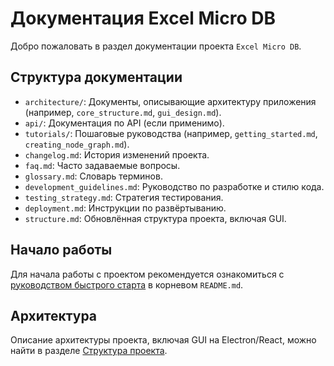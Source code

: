 # Документация Excel Micro DB

Добро пожаловать в раздел документации проекта `Excel Micro DB`.

## Структура документации

* `architecture/`: Документы, описывающие архитектуру приложения (например, `core_structure.md`, `gui_design.md`).
* `api/`: Документация по API (если применимо).
* `tutorials/`: Пошаговые руководства (например, `getting_started.md`, `creating_node_graph.md`).
* `changelog.md`: История изменений проекта.
* `faq.md`: Часто задаваемые вопросы.
* `glossary.md`: Словарь терминов.
* `development_guidelines.md`: Руководство по разработке и стилю кода.
* `testing_strategy.md`: Стратегия тестирования.
* `deployment.md`: Инструкции по развёртыванию.
* `structure.md`: Обновлённая структура проекта, включая GUI.

## Начало работы

Для начала работы с проектом рекомендуется ознакомиться с [руководством быстрого старта](../README.md#быстрый-старт) в корневом `README.md`.

## Архитектура

Описание архитектуры проекта, включая GUI на Electron/React, можно найти в разделе [Структура проекта](./structure.md).
